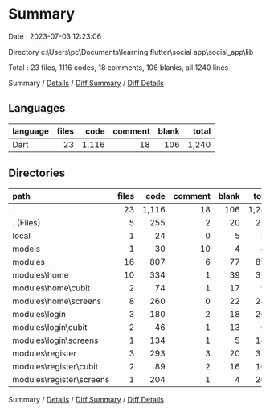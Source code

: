 # Summary

Date : 2023-07-03 12:23:06

Directory c:\\Users\\pc\\Documents\\learning flutter\\social app\\social_app\\lib

Total : 23 files,  1116 codes, 18 comments, 106 blanks, all 1240 lines

Summary / [Details](details.md) / [Diff Summary](diff.md) / [Diff Details](diff-details.md)

## Languages
| language | files | code | comment | blank | total |
| :--- | ---: | ---: | ---: | ---: | ---: |
| Dart | 23 | 1,116 | 18 | 106 | 1,240 |

## Directories
| path | files | code | comment | blank | total |
| :--- | ---: | ---: | ---: | ---: | ---: |
| . | 23 | 1,116 | 18 | 106 | 1,240 |
| . (Files) | 5 | 255 | 2 | 20 | 277 |
| local | 1 | 24 | 0 | 5 | 29 |
| models | 1 | 30 | 10 | 4 | 44 |
| modules | 16 | 807 | 6 | 77 | 890 |
| modules\\home | 10 | 334 | 1 | 39 | 374 |
| modules\\home\\cubit | 2 | 74 | 1 | 17 | 92 |
| modules\\home\\screens | 8 | 260 | 0 | 22 | 282 |
| modules\\login | 3 | 180 | 2 | 18 | 200 |
| modules\\login\\cubit | 2 | 46 | 1 | 13 | 60 |
| modules\\login\\screens | 1 | 134 | 1 | 5 | 140 |
| modules\\register | 3 | 293 | 3 | 20 | 316 |
| modules\\register\\cubit | 2 | 89 | 2 | 16 | 107 |
| modules\\register\\screens | 1 | 204 | 1 | 4 | 209 |

Summary / [Details](details.md) / [Diff Summary](diff.md) / [Diff Details](diff-details.md)